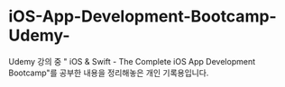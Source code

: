 # iOS-App-Development-Bootcamp-Udemy-
Udemy 강의 중 " iOS &amp; Swift - The Complete iOS App Development Bootcamp"를 공부한 내용을 정리해놓은 개인 기록용입니다.
